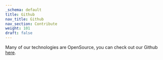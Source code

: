 ```yaml
---
_schema: default
title: Github
nav_title: Github
nav_section: Contribute
weight: 101
draft: false
---
```

Many of our technologies are OpenSource, you can check out our Github [here](https://github.com/diodechain/diode_client).

&nbsp;